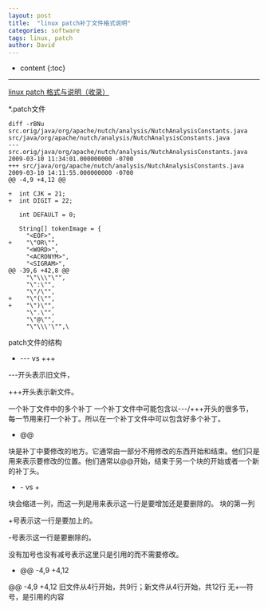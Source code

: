 ```yaml
---
layout: post
title:  "linux patch补丁文件格式说明"
categories: software
tags: linux, patch
author: David
---
```


* content
{:toc}

---


[linux patch 格式与说明（收录）](https://www.cnblogs.com/wuyuxin/p/7001320.html)


*.patch文件

```
diff -rBNu src.orig/java/org/apache/nutch/analysis/NutchAnalysisConstants.java src/java/org/apache/nutch/analysis/NutchAnalysisConstants.java
--- src.orig/java/org/apache/nutch/analysis/NutchAnalysisConstants.java 2009-03-10 11:34:01.000000000 -0700
+++ src/java/org/apache/nutch/analysis/NutchAnalysisConstants.java  2009-03-10 14:11:55.000000000 -0700
@@ -4,9 +4,12 @@

+  int CJK = 21;
+  int DIGIT = 22;

   int DEFAULT = 0;

   String[] tokenImage = {
     "<EOF>",
+    "\"OR\"",
     "<WORD>",
     "<ACRONYM>",
     "<SIGRAM>",
@@ -39,6 +42,8 @@
     "\"\\\"\"",
     "\":\"",
     "\"/\"",
+    "\"(\"",
+    "\")\"",
     "\".\"",
     "\"@\"",
     "\"\\\'\"",\
```


patch文件的结构
* --- vs +++

---开头表示旧文件，

+++开头表示新文件。

一个补丁文件中的多个补丁
一个补丁文件中可能包含以---/+++开头的很多节，每一节用来打一个补丁。所以在一个补丁文件中可以包含好多个补丁。

* @@

块是补丁中要修改的地方。它通常由一部分不用修改的东西开始和结束。他们只是用来表示要修改的位置。他们通常以@@开始，结束于另一个块的开始或者一个新的补丁头。

* \- vs +

块会缩进一列，而这一列是用来表示这一行是要增加还是要删除的。
块的第一列

+号表示这一行是要加上的。

-号表示这一行是要删除的。

没有加号也没有减号表示这里只是引用的而不需要修改。

* @@ -4,9 +4,12

@@ -4,9 +4,12 旧文件从4行开始，共9行；新文件从4行开始，共12行 无+—符号，是引用的内容
